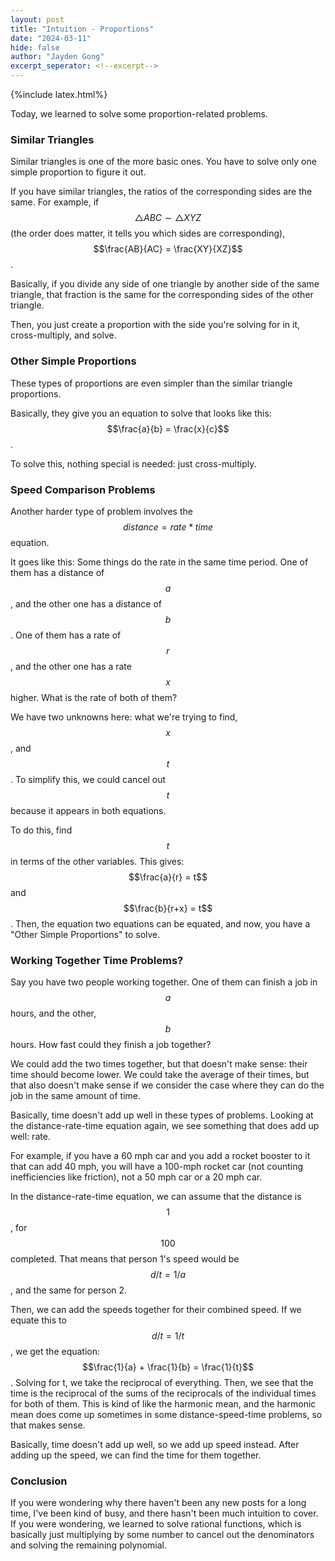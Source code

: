 ```yaml
---
layout: post
title: "Intuition - Proportions"
date: "2024-03-11"
hide: false
author: "Jayden Gong"
excerpt_seperator: <!--excerpt-->
---
```


{%include latex.html%}

Today, we learned to solve some proportion-related problems.

<!--excerpt-->

### Similar Triangles

Similar triangles is one of the more basic ones.
You have to solve only one simple proportion to figure it out.

If you have similar triangles,
the ratios of the corresponding sides are the same.
For example, if $$\triangle ABC \sim \triangle XYZ$$
(the order does matter, it tells you which sides are corresponding),
$$\frac{AB}{AC} = \frac{XY}{XZ}$$.

Basically, if you divide any side of one triangle
by another side of the same triangle,
that fraction is the same for the corresponding sides
of the other triangle.

Then, you just create a proportion
with the side you're solving for in it,
cross-multiply, and solve.

### Other Simple Proportions

These types of proportions are even simpler
than the similar triangle proportions.

Basically, they give you an equation to solve
that looks like this: $$\frac{a}{b} = \frac{x}{c}$$.

To solve this, nothing special is needed:
just cross-multiply.

### Speed Comparison Problems

Another harder type of problem involves the
$$distance = rate * time$$ equation.

It goes like this: Some things do the rate in the same time period.
One of them has a distance of $$a$$,
and the other one has a distance of $$b$$.
One of them has a rate of $$r$$,
and the other one has a rate $$x$$ higher.
What is the rate of both of them?

We have two unknowns here:
what we're trying to find, $$x$$,
and $$t$$.
To simplify this, we could cancel out $$t$$
because it appears in both equations.

To do this, find $$t$$ in terms of the other variables.
This gives: $$\frac{a}{r} = t$$ and $$\frac{b}{r+x} = t$$.
Then, the equation two equations can be equated,
and now, you have a "Other Simple Proportions" to solve.

### Working Together Time Problems?

Say you have two people working together.
One of them can finish a job in $$a$$ hours,
and the other, $$b$$ hours.
How fast could they finish a job together?

We could add the two times together,
but that doesn't make sense:
their time should become lower.
We could take the average of their times,
but that also doesn't make sense
if we consider the case where they
can do the job in the same amount of time.

Basically, time doesn't add up well
in these types of problems.
Looking at the distance-rate-time equation again,
we see something that does add up well: rate.

For example, if you have a 60 mph car
and you add a rocket booster to it
that can add 40 mph,
you will have a 100-mph rocket car
(not counting inefficiencies like friction),
not a 50 mph car or a 20 mph car.

In the distance-rate-time equation,
we can assume that the distance is $$1$$,
for $$100%$$ completed.
That means that person 1's speed would be
$$d/t = 1/a$$, and the same for person 2.

Then, we can add the speeds together
for their combined speed.
If we equate this to $$d/t = 1/t$$,
we get the equation: $$\frac{1}{a} + \frac{1}{b} = \frac{1}{t}$$.
Solving for t, we take the reciprocal of everything.
Then, we see that the time is
the reciprocal of the sums
of the reciprocals of the individual times
for both of them.
This is kind of like the harmonic mean,
and the harmonic mean does come up sometimes
in some distance-speed-time problems,
so that makes sense.

Basically, time doesn't add up well,
so we add up speed instead.
After adding up the speed,
we can find the time for them together.

### Conclusion

If you were wondering why there haven't
been any new posts for a long time,
I've been kind of busy,
and there hasn't been much intuition to cover.
If you were wondering,
we learned to solve rational functions,
which is basically just multiplying
by some number to cancel out the denominators
and solving the remaining polynomial.
